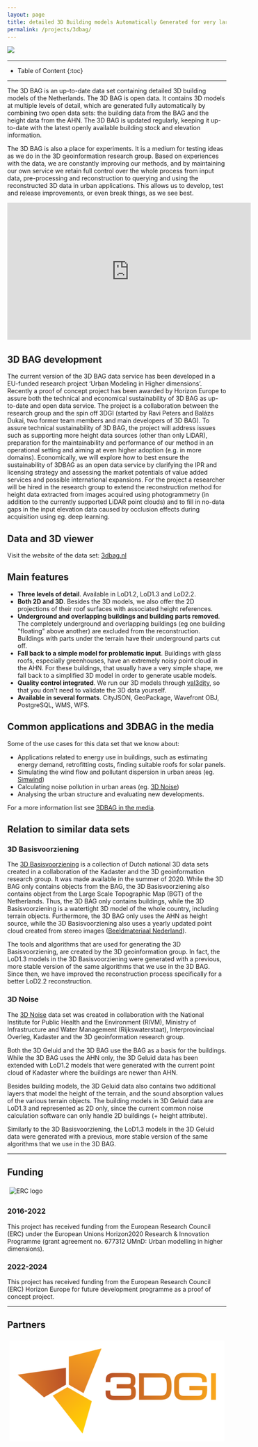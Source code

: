 ```yaml
---
layout: page
title: detailed 3D Building models Automatically Generated for very large areas (3D BAG)
permalink: /projects/3dbag/
---
```


<div class="row">
  <div class="col-sm-12 col-xs-12"><img class="img-responsive" src="{{ "img/3dbag_wide.jpg" }}"></div>
</div>

- - -

* Table of Content
{:toc}

- - -

The 3D BAG is an up-to-date data set containing detailed 3D building models of the Netherlands. The 3D BAG is open data. It contains 3D models at multiple levels of detail, which are generated fully automatically by combining two open data sets: the building data from the BAG and the height data from the AHN. The 3D BAG is updated regularly, keeping it up-to-date with the latest openly available building stock and elevation information.

The 3D BAG is also a place for experiments. It is a medium for testing ideas as we do in the 3D geoinformation research group. Based on experiences with the data, we are constantly improving our methods, and by maintaining our own service we retain full control over the whole process from input data, pre-processing and reconstruction to querying and using the reconstructed 3D data in urban applications. This allows us to develop, test and release improvements, or even break things, as we see best.

<iframe width="560" height="315" src="https://www.youtube.com/embed/u84ZyD2ie48" title="YouTube video player" frameborder="0" allow="accelerometer; autoplay; clipboard-write; encrypted-media; gyroscope; picture-in-picture" allowfullscreen></iframe>

## 3D BAG development

The current version of the 3D BAG data service has been developed in a EU-funded research project ‘Urban Modeling in Higher dimensions’. Recently a proof of concept project has been awarded by Horizon Europe to assure both the technical and economical sustainability of 3D BAG as up-to-date and open data service. The project is a collaboration between the research group and the spin off 3DGI (started by Ravi Peters and Balázs Dukai, two former team members and main developers of 3D BAG). To assure technical sustainability of 3D BAG, the project will address issues such as supporting more height data sources (other than only LiDAR), preparation for the maintainability and performance of our method in an operational setting and aiming at even higher adoption (e.g. in more domains). Economically, we will explore how to best ensure the sustainability of 3DBAG as an open data service by clarifying the IPR and licensing strategy and assessing the market potentials of value added services and possible international expansions. For the project a researcher will be hired in the research group to extend the reconstruction method for height data extracted from images acquired using photogrammetry (in addition to the currently supported LiDAR point clouds) and to fill in no-data gaps in the input elevation data caused by occlusion effects during acquisition using eg. deep learning.

## Data and 3D viewer

Visit the website of the data set: [3dbag.nl](https://3dbag.nl)

## Main features

- **Three levels of detail**.
    Available in LoD1.2, LoD1.3 and LoD2.2.
- **Both 2D and 3D**.
    Besides the 3D models, we also offer the 2D projections of their roof surfaces with associated height references.
- **Underground and overlapping buildings and building parts removed**.
    The completely underground and overlapping buildings (eg one building "floating" above another) are excluded from the reconstruction. Buildings with parts under the terrain have their underground parts cut off.
- **Fall back to a simple model for problematic input**.
    Buildings with glass roofs, especially greenhouses, have an extremely noisy point cloud in the AHN. For these buildings, that usually have a very simple shape, we fall back to a simplified 3D model in order to generate usable models.
- **Quality control integrated**.
    We run our 3D models through [val3dity](https://github.com/tudelft3d/val3dity), so that you don't need to validate the 3D data yourself.
- **Available in several formats**.
    CityJSON, GeoPackage, Wavefront OBJ, PostgreSQL, WMS, WFS.


## Common applications and 3DBAG in the media

Some of the use cases for this data set that we know about:

- Applications related to energy use in buildings, such as estimating energy demand, retrofitting costs, finding suitable roofs for solar panels.
- Simulating the wind flow and pollutant dispersion in urban areas (eg. [Simwind](https://3d.bk.tudelft.nl/projects/simwind/))
- Calculating noise pollution in urban areas (eg. [3D Noise](https://3d.bk.tudelft.nl/projects/noise3d/))
- Analysing the urban structure and evaluating new developments.

For a more information list see [3DBAG in the media](https://docs.3dbag.nl/en/overview/media/).


## Relation to similar data sets

### 3D Basisvoorziening

The [3D Basisvoorziening](https://www.pdok.nl/3d-basisvoorziening) is a collection of Dutch national 3D data sets created in a collaboration of the Kadaster and the 3D geoinformation research group. It was made available in the summer of 2020. While the 3D BAG only contains objects from the BAG, the 3D Basisvoorziening also contains object from the Large Scale Topographic Map (BGT) of the Netherlands. Thus, the 3D BAG only contains buildings, while the 3D Basisvoorziening is a watertight 3D model of the whole country, including terrain objects. Furthermore, the 3D BAG only uses the AHN as height source, while the 3D Basisvoorziening also uses a yearly updated point cloud created from stereo images ([Beeldmateriaal Nederland](https://www.beeldmateriaal.nl/)).

The tools and algorithms that are used for generating the 3D Basisvoorziening, are created by the 3D geoinformation group. In fact, the LoD1.3 models in the 3D Basisvoorziening were generated with a previous, more stable version of the same algorithms that we use in the 3D BAG. Since then, we have improved the reconstruction process specifically for a better LoD2.2 reconstruction.

### 3D Noise

The [3D Noise](https://3d.bk.tudelft.nl/projects/noise3d/) data set was created in collaboration with the National Institute for Public Health and the Environment (RIVM), Ministry of Infrastructure and Water Management (Rijkswaterstaat), Interprovinciaal Overleg, Kadaster and the 3D geoinformation research group.

Both the 3D Geluid and the 3D BAG use the BAG as a basis for the buildings. While the 3D BAG uses the AHN only, the 3D Geluid data has been extended with LoD1.2 models that were generated with the current point cloud of Kadaster where the buildings are newer than AHN.

Besides building models, the 3D Geluid data also contains two additional layers that model the height of the terrain, and the sound absorption values of the various terrain objects. The building models in 3D Geluid data are LoD1.3 and represented as 2D only, since the current common noise calculation software can only handle 2D buildings (+ height attribute).

Similarly to the 3D Basisvoorziening, the LoD1.3 models in the 3D Geluid data were generated with a previous, more stable version of the same algorithms that we use in the 3D BAG.

- - -

## Funding

<div class="row">
<div style="padding:5px" class="col-md-4 col-sm-4 col-xs-8"><img src="/img/partners/erc.svg" alt="ERC logo" ></div>
</div>

### 2016-2022
This project has received funding from the European Research Council (ERC) under the European Unions Horizon2020 Research & Innovation Programme (grant agreement no. 677312 UMnD: Urban modelling in higher dimensions).

### 2022-2024
This project has received funding from the European Research Council (ERC) Horizon Europe for future development programme as a proof of concept project.

- - -

## Partners

<div class="row">
<div style="padding:5px" class="col-md-4 col-sm-4 col-xs-8"><a href="https://3dgi.xyz"><img src="/img/partners/3dgi.png" alt="3DGI logo" ></a></div>
</div>

<!-- - - - 

## Team

<div class="row">
    {% include project_team.html project_name='3dbag' %} 
</div> -->
